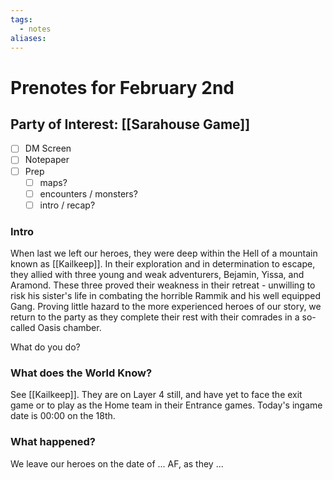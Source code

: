 ```yaml
---
tags:
  - notes
aliases:
---
```


# Prenotes for February 2nd
## Party of Interest: [[Sarahouse Game]]
- [ ] DM Screen
- [ ] Notepaper
- [ ] Prep
	- [ ] maps?
	- [ ] encounters / monsters?
	- [ ] intro / recap?

### Intro

When last we left our heroes, they were deep within the Hell of a mountain known as [[Kailkeep]]. In their exploration and in determination to escape, they allied with three young and weak adventurers, Bejamin, Yissa, and Aramond. These three proved their weakness in their retreat - unwilling to risk his sister's life in combating the horrible Rammik and his well equipped Gang. Proving little hazard to the more experienced heroes of our story, we return to the party as they complete their rest with their comrades in a so-called Oasis chamber.

What do you do?

### What does the World Know?

See [[Kailkeep]]. They are on Layer 4 still, and have yet to face the exit game or to play as the Home team in their Entrance games. Today's ingame date is 00:00 on the 18th.

### What happened?


We leave our heroes on the date of ... AF, as they ...